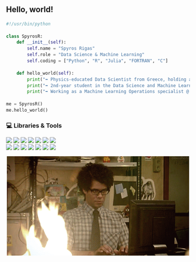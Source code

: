 ## Hello, world!

```python
#!/usr/bin/python

class SpyrosR:
    def __init__(self):
        self.name = "Spyros Rigas"
        self.role = "Data Science & Machine Learning"
        self.coding = ["Python", "R", "Julia", "FORTRAN", "C"]

    def hello_world(self):
        print("➡ Physics-educated Data Scientist from Greece, holding a BSc and a MSc degree in Physics, NKUA.")
        print("➡ 2nd-year student in the Data Science and Machine Learning MSc Programme of NTUA.")
        print("➡ Working as a Machine Learning Operations specialist @ SeaQuest Marine Technologies.")

me = SpyrosR()
me.hello_world()
```

<!--![visitors](https://visitor-badge.laobi.icu/badge?page_id=srigas&right_color=%23486393)-->

### 💻 Libraries \& Tools

![](https://img.shields.io/badge/Python-PyTorch-informational?logo=python&logoColor=white&style=flat&color=486393)
![](https://img.shields.io/badge/Python-TensorFlow-informational?logo=python&logoColor=white&style=flat&color=486393)
![](https://img.shields.io/badge/Python-JAX-informational?logo=python&logoColor=white&style=flat&color=486393)
![](https://img.shields.io/badge/Python-Flax-informational?logo=python&logoColor=white&style=flat&color=486393)
![](https://img.shields.io/badge/Python-OpenCV-informational?logo=python&logoColor=white&style=flat&color=486393)
![](https://img.shields.io/badge/Python-FastAPI-informational?logo=python&logoColor=white&style=flat&color=486393)
![](https://img.shields.io/badge/Python-sklearn-informational?logo=python&logoColor=white&style=flat&color=486393)
<br>
![](https://img.shields.io/badge/Apache-Spark-informational?logo=apache-spark&logoColor=white&style=flat&color=486393)
![](https://img.shields.io/badge/Azure-Databricks-informational?logo=databricks&logoColor=white&style=flat&color=486393)
![](https://img.shields.io/badge/Tools-PowerBI-informational?logo=power-bi&logoColor=white&style=flat&color=486393)
![](https://img.shields.io/badge/Tools-Grafana-informational?logo=grafana&logoColor=white&style=flat&color=486393)
![](https://img.shields.io/badge/Tools-InfluxDB-informational?logo=influxdb&logoColor=white&style=flat&color=486393)
![](https://img.shields.io/badge/Tools-Docker-informational?logo=docker&logoColor=white&style=flat&color=486393)
![](https://img.shields.io/badge/Tools-PostgreSQL-informational?logo=postgresql&logoColor=white&style=flat&color=486393)

<p align="center">
  <img src="mossgif.gif">
</p>

<!-- <a href="https://github.com/srigas/srigas">
  <img align="center" src="https://github-readme-stats.vercel.app/api?username=srigas&show_icons=true&line_height=27&count_private=true&title_color=ffffff&text_color=ffffff&icon_color=818fa3&bg_color=515050" alt="Spyros' GitHub Stats" />
</a>
<a href="https://github.com/srigas/srigas">
  <img align="center" src="https://github-readme-stats.vercel.app/api/top-langs/?username=srigas&title_color=ffffff&text_color=ffffff&icon_color=5d9ca6&bg_color=515050&langs_count=3&hide=FORTRAN,CSS,SCSS,HTML,jupyter%20notebook&custom_title=Most%20Frequent%20Languages" />
</a> -->
